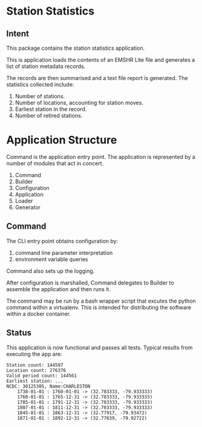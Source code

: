 # Station Statistics

## Intent

This package contains the station statistics application.

This is application loads the contents of an EMSHR Lite file
and generates a list of station metadata records.

The records are then summarised and a text file report is generated.
The statistics collected include:
1. Number of stations.
1. Number of locations, accounting for station moves.
1. Earliest station in the record.
1. Number of retired stations.

# Application Structure

Command is the application entry point.
The application is represented by a number of modules that act in concert.

1. Command
1. Builder
1. Configuration
1. Application
1. Loader
1. Generator

## Command

The CLI entry point obtains configuration by:

1. command line parameter interpretation
1. environment variable queries

Command also sets up the logging.

After configuration is marshalled, Command delegates to Builder to assemble the application and then runs it.

The command may be run by a bash wrapper script 
that excutes the python command within a virtualenv. 
This is intended for distributing the software within a docker container.

## Status

This application is now functional and passes all tests.
Typical results from executing the app are:
```
Station count: 144597
Location count: 276376
Valid period count: 144561
Earliest station: ...
NCDC: 30125305, Name:CHARLESTON
    1738-01-01 : 1760-01-01 -> (32.783333, -79.933333)
    1760-01-01 : 1765-12-31 -> (32.783333, -79.933333)
    1785-01-01 : 1791-12-31 -> (32.783333, -79.933333)
    1807-01-01 : 1811-12-31 -> (32.783333, -79.933333)
    1845-01-01 : 1863-12-31 -> (32.77917, -79.93472)
    1871-01-01 : 1892-12-31 -> (32.77639, -79.92722)
```
